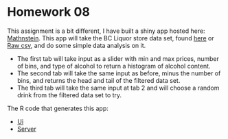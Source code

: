 # Homework 08

This assignment is a bit different, I have built a shiny app hosted here: [Mathnstein](https://mathnstein.shinyapps.io/first_shiny/).
This app will take the BC Liquor store data set, found [here](https://github.com/STAT545-UBC/STAT545-UBC.github.io/blob/master/shiny_supp/2016/bcl-data.csv) or
[Raw csv](https://raw.githubusercontent.com/STAT545-UBC/STAT545-UBC.github.io/master/shiny_supp/2016/bcl-data.csv), and do some simple
data analysis on it.

* The first tab will take input as a slider with min and max prices, number of bins, and type of alcohol to return a histogram of alcohol
content.
* The second tab will take the same input as before, minus the number of bins, and returns the head and tail of the filtered data set.
* The third tab will take the same input at tab 2 and will choose a random drink from the filtered data set to try.

The R code that generates this app:

* [Ui]()
* [Server]()

